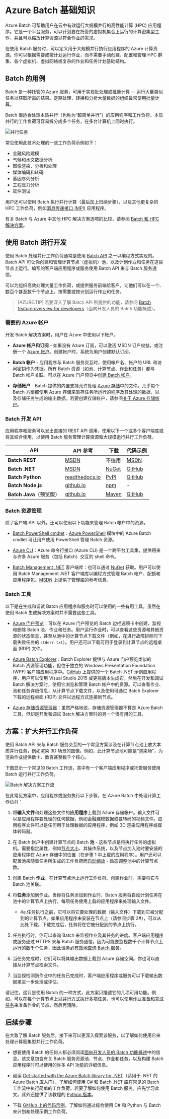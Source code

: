 <properties
	pageTitle="Azure Batch 服务基础知识 | Azure"
	description="了解如何使用 Azure Batch 服务执行大规模并发工作负荷与 HPC 工作负荷"
	services="batch"
	documentationCenter=""
	authors="mmacy"
	manager="timlt"
	editor=""/>  


<tags
	ms.service="batch"
	ms.workload="big-compute"
	ms.tgt_pltfrm="na"
	ms.devlang="na"
	ms.topic="get-started-article"
	ms.date="08/22/2016"
	wacn.date="11/30/2016"
	ms.author="marsma"/>

# Azure Batch 基础知识

Azure Batch 可帮助用户在云中有效运行大规模并行的高性能计算 (HPC) 应用程序。它是一个平台服务，可以计划要在托管的虚拟机集合上运行的计算密集型工作，并且可以缩放计算资源以符合作业的需求。

在使用 Batch 服务时，可以定义用于大规模并行执行应用程序的 Azure 计算资源。你可以根据需要或按计划运行作业，而不需要手动创建、配置和管理 HPC 群集、各个虚拟机、虚拟网络或复杂的作业和任务计划基础结构。

## Batch 的用例

Batch 是一种托管的 Azure 服务，可用于实现批处理或批量计算 -- 运行大量类似任务以获取所需的结果。定期处理、转换和分析大量数据的组织最常使用批量计算。

Batch 很适合处理本质并行（也称为“超简单并行”）的应用程序和工作负荷。本质并行的工作负荷可容易拆分成多个任务，在多台计算机上同时执行。

![并行任务][1]

常见使用此技术处理的一些工作负荷示例如下：

* 金融风险建模
* 气候和水文数据分析
* 图像渲染、分析和处理
* 媒体编码和转码
* 基因序列分析
* 工程压力分析
* 软件测试

用户还可以使用 Batch 执行并行计算（最后加上归纳步骤），以及其他更复杂的 HPC 工作负荷，例如[消息传递接口 (MPI)](/documentation/articles/batch-mpi/) 应用程序。

有关 Batch 与 Azure 中其他 HPC 解决方案选项的比较，请参阅 [Batch 和 HPC 解决方案](/documentation/articles/batch-hpc-solutions/)。

## 使用 Batch 进行开发

使用 Batch 处理并行工作负荷通常是使用 [Batch API](#batch-development-apis) 之一以编程方式实现的。Batch API 可让你创建和管理计算节点（虚拟机）池，以及计划作业和任务在这些节点上运行。编写的客户端应用程序或服务使用 Batch API 来与 Batch 服务通信。

可以为组织高效处理大量工作负荷，或提供服务前端给客户，让他们可以在一个、数百个甚至数千个节点上，按需要或按计划运行作业和任务。

> [AZURE.TIP] 若要深入了解 Batch API 所提供的功能，请参阅 [Batch feature overview for developers](/documentation/articles/batch-api-basics/)（面向开发人员的 Batch 功能概述）。

### 需要的 Azure 帐户

开发 Batch 解决方案时，用户在 Azure 中使用以下帐户。

- **Azure 帐户和订阅** - 如果没有 Azure 订阅，可以激活 MSDN 订户权益，或注册一个 [Azure 帐户][free_account]。创建帐户时，系统为用户创建默认订阅。

- **Batch 帐户** - 应用程序与 Batch 服务交互时，使用帐户名、帐户的 URL 和访问密钥作为凭据。所有 Batch 资源（如池、计算节点、作业和任务）都与 Batch 帐户关联。可以在 Azure 门户预览中[创建 Batch 帐户](/documentation/articles/batch-account-create-portal/)。

- **存储帐户** - Batch 提供的内置支持允许处理 [Azure 存储][azure_storage]中的文件。几乎每个 Batch 方案都使用 Azure 存储来暂存任务所运行的程序及其处理的数据，以及存储任务生成的输出数据。若要创建存储帐户，请参阅[关于 Azure 存储帐户](/documentation/articles/storage-create-storage-account/)。

### Batch 开发 API  <a name="batch-development-apis"></a>

应用程序和服务可以发出直接的 REST API 调用，使用以下一个或多个客户端库或将其结合使用，以使用 Batch 服务管理计算资源和大规模运行并行工作负荷。

| API | API 参考 | 下载 | 代码示例 |
| ----------------- | ------------- | -------- | ------------ |
| **Batch REST** | [MSDN][batch_rest] | 不适用 | [MSDN][batch_rest] |
| **Batch .NET** | [MSDN][api_net] | [NuGet ][api_net_nuget] | [GitHub][api_sample_net] |
| **Batch Python** | [readthedocs.io][api_python] | [PyPI][api_python_pypi] |[GitHub][api_sample_python] |
| **Batch Node.js** | [github.io][api_nodejs] | [npm][api_nodejs_npm] | - |
| **Batch Java**（预览版）| [github.io][api_java] | [Maven][api_java_jar] | [GitHub][api_sample_java] |

### Batch 资源管理

除了客户端 API 以外，还可以使用以下功能来管理 Batch 帐户中的资源。

- [Batch PowerShell cmdlet][batch_ps]：[Azure PowerShell](/documentation/articles/powershell-install-configure/) 模块中的 Azure Batch cmdlet 可让用户使用 PowerShell 管理 Batch 资源。

- [Azure CLI](/documentation/articles/xplat-cli-install/)：Azure 命令行接口 (Azure CLI) 是一个跨平台工具集，提供用来与许多 Azure 服务（包括 Batch）交互的 shell 命令。

- [Batch Management .NET](/documentation/articles/batch-management-dotnet/) 客户端库：也可以通过 [NuGet][api_net_mgmt_nuget] 获取。用户可以使用 Batch Management .NET 客户端库以编程方式管理 Batch 帐户、配额和应用程序包。[MSDN][api_net_mgmt] 上提供了管理库的参考信息。

### Batch 工具

以下是在生成和调试 Batch 应用程序和服务时可以使用的一些有用工具，虽然在使用 Batch 生成解决方案时并不需要这些工具。

 - [Azure 门户预览][portal]：可以在 Azure 门户预览的 Batch 边栏选项卡中创建、监视和删除 Batch 池、作业和任务。用户运行作业时，可以查看这些资源和其他资源的状态信息，甚至从池中的计算节点下载文件（例如，在进行故障排除时下载失败任务的 `stderr.txt`）。用户还可以下载可用于登录到计算节点的远程桌面 (RDP) 文件。

 - [Azure Batch Explorer][batch_explorer]：Batch Explorer 提供与 Azure 门户预览类似的 Batch 资源管理功能，但位于独立的 Windows Presentation Foundation (WPF) 客户端应用程序中。[GitHub][github_samples] 上提供的一个 Batch .NET 示例应用程序，用户可以使用 Visual Studio 2015 或更高版本生成它，然后在开发和调试 Batch 解决方案时，使用它浏览和管理 Batch 帐户中的资源。可以查看作业、池和任务详细信息，从计算节点下载文件，以及使用可通过 Batch Explorer 下载的远程桌面 (RDP) 文件以远程方式连接到节点。

 - [Azure 存储资源管理器][storage_explorer]：虽然严格地说，存储资源管理器不算是 Azure Batch 工具，但却是开发和调试 Batch 解决方案时的另一个很有用的工具。

## 方案：扩大并行工作负荷

使用 Batch API 来与 Batch 服务交互的一个常见方案涉及在计算节点池上放大本质并行任务，例如渲染 3D 场景的图像。例如，此计算节点池可能是“渲染场”，为渲染作业提供数十、数百甚至数千个核心。

下图显示一个常见的 Batch 工作流，其中有一个客户端应用程序或托管服务使用 Batch 运行并行工作负荷。

![Batch 解决方案工作流][2]

在此常见方案中，应用程序或服务执行以下步骤，在 Azure Batch 中处理计算工作负荷：

1. 将**输入文件**和处理这些文件的**应用程序**上载到 Azure 存储帐户。输入文件可以是应用程序要处理的任何数据，例如金融建模数据或要转码的视频文件。应用程序文件可以是任何用于处理数据的应用程序，例如 3D 渲染应用程序或媒体转码器。

2. 在 Batch 帐户中创建计算节点的 Batch **池** - 这些节点是将执行任务的虚拟机。需要指定属性，例如[节点大小](/documentation/articles/cloud-services-sizes-specs/)、其操作系统，以及节点加入池时要安装的应用程序在 Azure 存储中的位置（在步骤 1 中上载的应用程序）。用户还可以配置池来随着任务所生成的工作负荷而[自动缩放](/documentation/articles/batch-automatic-scaling/) - 动态调整池中的计算节点数。

3. 创建 Batch **作业**，在计算节点池上运行工作负荷。创建作业时，需要将它与 Batch 池关联。

4. 将**任务**添加到作业。当你将任务添加到作业时，Batch 服务将自动计划任务在池中的计算节点上执行。每项任务使用上载的应用程序来处理输入文件。

    - 4a.任务执行之前，它可以将它要处理的数据（输入文件）下载到它被分配到的计算节点。如果应用程序未安装在节点上（请参阅步骤 2#），可以从此处下载。下载完成后，任务将在它被分配到的节点上执行。

5. 任务执行时，你可以查询 Batch 来监视作业及其任务的进度。客户端应用程序或服务通过 HTTPS 来与 Batch 服务通信，因为可能要监视数千个计算节点上运行的数千个任务，因此请务必[有效地查询 Batch 服务](/documentation/articles/batch-efficient-list-queries/)。

6. 当任务完成时，它们可以将其输出数据上载到 Azure 存储空间。你也可以直接从计算节点检索文件。

7. 当监视检测到作业中的任务已完成时，客户端应用程序或服务可以下载输出数据来进一步处理或评估。

请记住，这只是使用 Batch 的一种方式，此方案只描述它的几项可用功能。例如，可以在每个计算节点上[以并行方式执行多项任务](/documentation/articles/batch-parallel-node-tasks/)，也可以使用[作业准备和完成任务](/documentation/articles/batch-job-prep-release/)来准备作业的节点，然后再清除。

## 后续步骤

在大致了解 Batch 服务后，接下来可以更深入探索该服务，以了解如何使用它来处理计算密集型并行工作负荷。

- 想要使用 Batch 的任何人都必须阅读[面向开发人员的 Batch 功能概述](/documentation/articles/batch-api-basics/)中的信息。该文章包含有关 Batch 服务资源池、节点、作业和任务，以及构建 Batch 应用程序时可以使用的许多 API 功能的详细信息。

- 阅读 [Get started with the Azure Batch library for .NET](/documentation/articles/batch-dotnet-get-started/)（适用于 .NET 的 Azure Batch 库入门），了解如何使用 C# 和 Batch .NET 库在常见的 Batch 工作流中执行简单的工作负荷。若要了解如何使用 Batch 服务，应先学习此文。此外还提供了该教程的 [Python 版本](/documentation/articles/batch-python-tutorial/)。

- 下载 [GitHub 上的代码示例][github_samples]，了解如何通过综合使用 C# 和 Python 与 Batch 来计划和处理示例工作负荷。


[azure_storage]: /home/features/storage/
[api_java]: http://azure.github.io/azure-sdk-for-java/
[api_java_jar]: http://search.maven.org/#search%7Cga%7C1%7Ca%3A%22azure-batch%22
[api_net]: https://msdn.microsoft.com/zh-cn/library/azure/mt348682.aspx
[api_net_nuget]: https://www.nuget.org/packages/Azure.Batch/
[api_net_mgmt]: https://msdn.microsoft.com/zh-cn/library/azure/mt463120.aspx
[api_net_mgmt_nuget]: https://www.nuget.org/packages/Microsoft.Azure.Management.Batch/
[api_nodejs]: http://azure.github.io/azure-sdk-for-node/azure-batch/latest/
[api_nodejs_npm]: https://www.npmjs.com/package/azure-batch
[api_python]: http://azure-sdk-for-python.readthedocs.io/en/latest/ref/azure.batch.html
[api_python_pypi]: https://pypi.python.org/pypi/azure-batch
[api_sample_net]: https://github.com/Azure/azure-batch-samples/tree/master/CSharp
[api_sample_python]: https://github.com/Azure/azure-batch-samples/tree/master/Python/Batch
[api_sample_java]: https://github.com/Azure/azure-batch-samples/tree/master/Java/
[batch_ps]: https://msdn.microsoft.com/zh-cn/library/azure/mt125957.aspx
[batch_rest]: https://msdn.microsoft.com/zh-cn/library/azure/Dn820158.aspx
[free_account]: /pricing/1rmb-trial/
[github_samples]: https://github.com/Azure/azure-batch-samples
[learning_path]: https://azure.microsoft.com/documentation/learning-paths/batch/
[batch_explorer]: https://github.com/Azure/azure-batch-samples/tree/master/CSharp/BatchExplorer
[storage_explorer]: http://storageexplorer.com/
[portal]: https://portal.azure.cn

[1]: ./media/batch-technical-overview/tech_overview_01.png
[2]: ./media/batch-technical-overview/tech_overview_02.png

<!---HONumber=Mooncake_1017_2016-->
